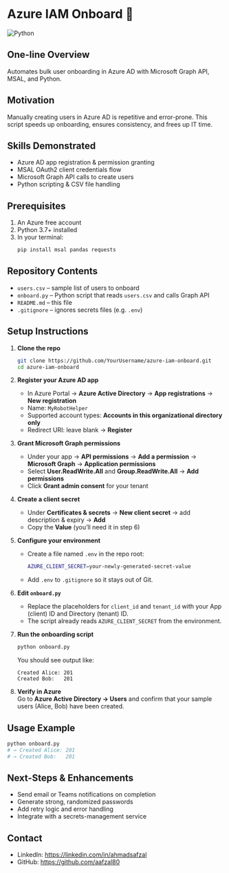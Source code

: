 # Azure IAM Onboard 🚀  
![Python](https://img.shields.io/badge/python-3.10-blue)

## One-line Overview  
Automates bulk user onboarding in Azure AD with Microsoft Graph API, MSAL, and Python.

## Motivation  
Manually creating users in Azure AD is repetitive and error-prone. This script speeds up onboarding, ensures consistency, and frees up IT time.

## Skills Demonstrated  
- Azure AD app registration & permission granting  
- MSAL OAuth2 client credentials flow  
- Microsoft Graph API calls to create users  
- Python scripting & CSV file handling  

## Prerequisites  
1. An Azure free account  
2. Python 3.7+ installed  
3. In your terminal:  
   ```bash
   pip install msal pandas requests
   ```

## Repository Contents  
- `users.csv` – sample list of users to onboard  
- `onboard.py`  – Python script that reads `users.csv` and calls Graph API  
- `README.md`   – this file  
- `.gitignore`  – ignores secrets files (e.g. `.env`)

## Setup Instructions

1. **Clone the repo**  
   ```bash
   git clone https://github.com/YourUsername/azure-iam-onboard.git
   cd azure-iam-onboard
   ```

2. **Register your Azure AD app**  
   - In Azure Portal → **Azure Active Directory** → **App registrations** → **New registration**  
   - Name: `MyRobotHelper`  
   - Supported account types: **Accounts in this organizational directory only**  
   - Redirect URI: leave blank → **Register**

3. **Grant Microsoft Graph permissions**  
   - Under your app → **API permissions** → **Add a permission** → **Microsoft Graph** → **Application permissions**  
   - Select **User.ReadWrite.All** and **Group.ReadWrite.All** → **Add permissions**  
   - Click **Grant admin consent** for your tenant

4. **Create a client secret**  
   - Under **Certificates & secrets** → **New client secret** → add description & expiry → **Add**  
   - Copy the **Value** (you’ll need it in step 6)

5. **Configure your environment**  
   - Create a file named `.env` in the repo root:  
     ```bash
     AZURE_CLIENT_SECRET=your-newly-generated-secret-value
     ```  
   - Add `.env` to `.gitignore` so it stays out of Git.

6. **Edit `onboard.py`**  
   - Replace the placeholders for `client_id` and `tenant_id` with your App (client) ID and Directory (tenant) ID.  
   - The script already reads `AZURE_CLIENT_SECRET` from the environment.

7. **Run the onboarding script**  
   ```bash
   python onboard.py
   ```
   You should see output like:
   ```
   Created Alice: 201
   Created Bob:   201
   ```

8. **Verify in Azure**  
   Go to **Azure Active Directory → Users** and confirm that your sample users (Alice, Bob) have been created.

## Usage Example  
```bash
python onboard.py
# → Created Alice: 201  
# → Created Bob:   201
```

## Next-Steps & Enhancements  
- Send email or Teams notifications on completion  
- Generate strong, randomized passwords  
- Add retry logic and error handling  
- Integrate with a secrets-management service  

## Contact  
- LinkedIn: https://linkedin.com/in/ahmadsafzal  
- GitHub:   https://github.com/aafzal80  
